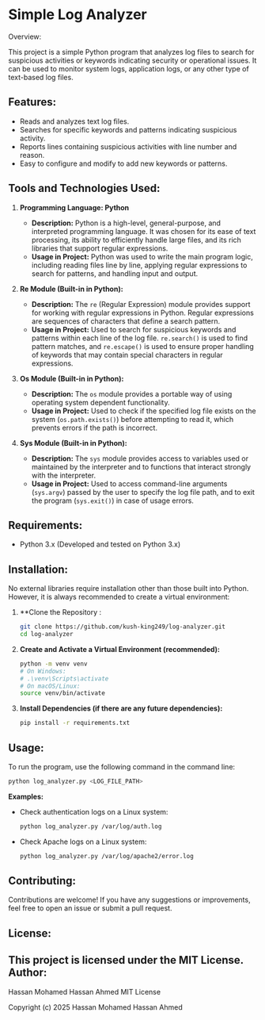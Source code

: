 ﻿Simple Log Analyzer
===================


Overview:

This project is a simple Python program that analyzes log files to search for suspicious activities or keywords indicating security or operational issues. It can be used to monitor system logs, application logs, or any other type of text-based log files.


Features:
---------
*   Reads and analyzes text log files.
*   Searches for specific keywords and patterns indicating suspicious activity.
*   Reports lines containing suspicious activities with line number and reason.
*   Easy to configure and modify to add new keywords or patterns.


Tools and Technologies Used:
----------------------------


1.  **Programming Language: Python**
    *   **Description:** Python is a high-level, general-purpose, and interpreted programming language. It was chosen for its ease of text processing, its ability to efficiently handle large files, and its rich libraries that support regular expressions.
    *   **Usage in Project:** Python was used to write the main program logic, including reading files line by line, applying regular expressions to search for patterns, and handling input and output.


2.  **Re Module (Built-in in Python):**
    *   **Description:** The `re` (Regular Expression) module provides support for working with regular expressions in Python. Regular expressions are sequences of characters that define a search pattern.
    *   **Usage in Project:** Used to search for suspicious keywords and patterns within each line of the log file. `re.search()` is used to find pattern matches, and `re.escape()` is used to ensure proper handling of keywords that may contain special characters in regular expressions.


3.  **Os Module (Built-in in Python):**
    *   **Description:** The `os` module provides a portable way of using operating system dependent functionality.
    *   **Usage in Project:** Used to check if the specified log file exists on the system (`os.path.exists()`) before attempting to read it, which prevents errors if the path is incorrect.


4.  **Sys Module (Built-in in Python):**
    *   **Description:** The `sys` module provides access to variables used or maintained by the interpreter and to functions that interact strongly with the interpreter.
    *   **Usage in Project:** Used to access command-line arguments (`sys.argv`) passed by the user to specify the log file path, and to exit the program (`sys.exit()`) in case of usage errors.


Requirements:
-------------
*   Python 3.x (Developed and tested on Python 3.x)


Installation:
-------------
No external libraries require installation other than those built into Python. However, it is always recommended to create a virtual environment:


1.  **Clone the Repository :
    ```bash
    git clone https://github.com/kush-king249/log-analyzer.git
    cd log-analyzer
    ```


2.  **Create and Activate a Virtual Environment (recommended):**
    ```bash
    python -m venv venv
    # On Windows:
    # .\venv\Scripts\activate
    # On macOS/Linux:
    source venv/bin/activate
    ```


3.  **Install Dependencies (if there are any future dependencies):**
    ```bash
    pip install -r requirements.txt
    ```


Usage:
------
To run the program, use the following command in the command line:


```bash
python log_analyzer.py <LOG_FILE_PATH>
```


**Examples:**


*   Check authentication logs on a Linux system:
    ```bash
    python log_analyzer.py /var/log/auth.log
    ```


*   Check Apache logs on a Linux system:
    ```bash
    python log_analyzer.py /var/log/apache2/error.log
    ```


Contributing:
-------------
Contributions are welcome! If you have any suggestions or improvements, feel free to open an issue or submit a pull request.


License:
--------
This project is licensed under the MIT License.
Author:
-------
Hassan Mohamed Hassan Ahmed
MIT License

Copyright (c) 2025 Hassan Mohamed Hassan Ahmed

